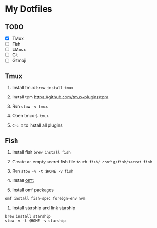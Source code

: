 # My Dotfiles

## TODO

- [x] TMux
- [ ] Fish
- [ ] EMacs
- [ ] Git
- [ ] Gitmoji

## Tmux

1. Install tmux `brew install tmux`

1. Install tpm https://github.com/tmux-plugins/tpm.

1. Run `stow -v tmux`.

1. Open tmux `$ tmux`.

1. `C-c I` to install all plugins.

## Fish

1. Install fish `brew install fish`

1. Create an empty secret.fish file `touch fish/.config/fish/secret.fish`

1. Run `stow -v -t $HOME -v fish`

1. Install [omf](https://github.com/oh-my-fish/oh-my-fish);

1. Install omf packages

```
omf install fish-spec foreign-env nvm
```

1. Install starship and link starship

```
brew install starship
stow -v -t $HOME -v starship
```

